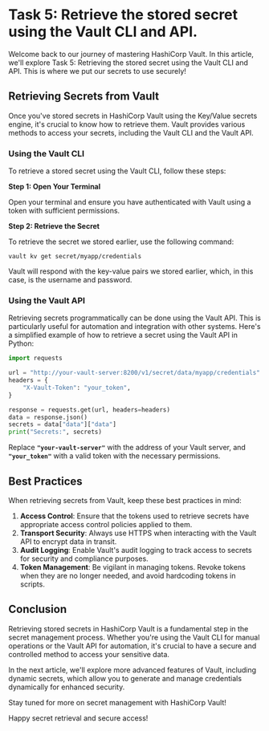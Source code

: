 # Task 5: Retrieve the stored secret using the Vault CLI and API.

Welcome back to our journey of mastering HashiCorp Vault. In this article, we'll explore Task 5: Retrieving the stored secret using the Vault CLI and API. This is where we put our secrets to use securely!

## **Retrieving Secrets from Vault**

Once you've stored secrets in HashiCorp Vault using the Key/Value secrets engine, it's crucial to know how to retrieve them. Vault provides various methods to access your secrets, including the Vault CLI and the Vault API.

### **Using the Vault CLI**

To retrieve a stored secret using the Vault CLI, follow these steps:

**Step 1: Open Your Terminal**

Open your terminal and ensure you have authenticated with Vault using a token with sufficient permissions.

**Step 2: Retrieve the Secret**

To retrieve the secret we stored earlier, use the following command:

```
vault kv get secret/myapp/credentials
```

Vault will respond with the key-value pairs we stored earlier, which, in this case, is the username and password.

### **Using the Vault API**

Retrieving secrets programmatically can be done using the Vault API. This is particularly useful for automation and integration with other systems. Here's a simplified example of how to retrieve a secret using the Vault API in Python:

```python
import requests

url = "http://your-vault-server:8200/v1/secret/data/myapp/credentials"
headers = {
    "X-Vault-Token": "your_token",
}

response = requests.get(url, headers=headers)
data = response.json()
secrets = data["data"]["data"]
print("Secrets:", secrets)
```

Replace **`"your-vault-server"`** with the address of your Vault server, and **`"your_token"`** with a valid token with the necessary permissions.

## **Best Practices**

When retrieving secrets from Vault, keep these best practices in mind:

1. **Access Control**: Ensure that the tokens used to retrieve secrets have appropriate access control policies applied to them.
2. **Transport Security**: Always use HTTPS when interacting with the Vault API to encrypt data in transit.
3. **Audit Logging**: Enable Vault's audit logging to track access to secrets for security and compliance purposes.
4. **Token Management**: Be vigilant in managing tokens. Revoke tokens when they are no longer needed, and avoid hardcoding tokens in scripts.

## **Conclusion**

Retrieving stored secrets in HashiCorp Vault is a fundamental step in the secret management process. Whether you're using the Vault CLI for manual operations or the Vault API for automation, it's crucial to have a secure and controlled method to access your sensitive data.

In the next article, we'll explore more advanced features of Vault, including dynamic secrets, which allow you to generate and manage credentials dynamically for enhanced security.

Stay tuned for more on secret management with HashiCorp Vault!

Happy secret retrieval and secure access!